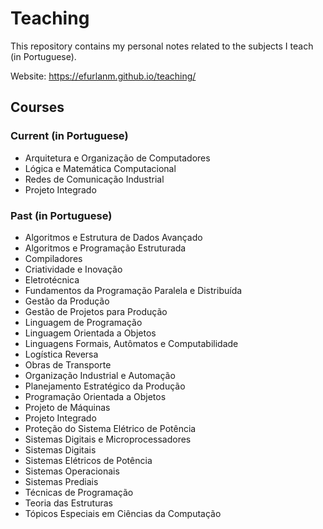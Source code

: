# Teaching

This repository contains my personal notes related to the subjects I teach (in Portuguese).

Website: <https://efurlanm.github.io/teaching/>


## Courses

### Current (in Portuguese)

* Arquitetura e Organização de Computadores
* Lógica e Matemática Computacional
* Redes de Comunicação Industrial
* Projeto Integrado

### Past (in Portuguese)

* Algoritmos e Estrutura de Dados Avançado
* Algoritmos e Programação Estruturada
* Compiladores
* Criatividade e Inovação
* Eletrotécnica
* Fundamentos da Programação Paralela e Distribuída
* Gestão da Produção
* Gestão de Projetos para Produção
* Linguagem de Programação
* Linguagem Orientada a Objetos
* Linguagens Formais, Autômatos e Computabilidade
* Logística Reversa
* Obras de Transporte
* Organização Industrial e Automação
* Planejamento Estratégico da Produção
* Programação Orientada a Objetos
* Projeto de Máquinas
* Projeto Integrado
* Proteção do Sistema Elétrico de Potência
* Sistemas Digitais e Microprocessadores
* Sistemas Digitais
* Sistemas Elétricos de Potência
* Sistemas Operacionais
* Sistemas Prediais
* Técnicas de Programação
* Teoria das Estruturas
* Tópicos Especiais em Ciências da Computação


